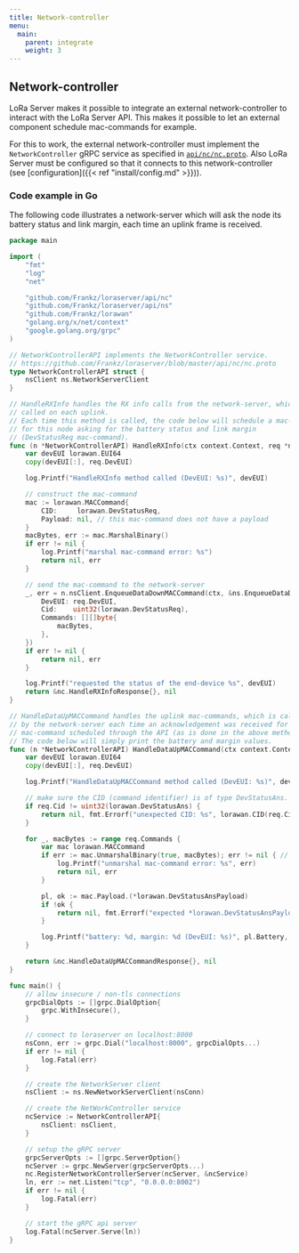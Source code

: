 ```yaml
---
title: Network-controller
menu:
  main:
    parent: integrate
    weight: 3
---
```


## Network-controller

LoRa Server makes it possible to integrate an external network-controller
to interact with the LoRa Server API. This makes it possible to let an external
component schedule mac-commands for example.

For this to work, the external network-controller must implement the
`NetworkController` gRPC service as specified in
[`api/nc/nc.proto`](https://github.com/Frankz/loraserver/blob/master/api/nc/nc.proto).
Also LoRa Server must be configured so that it connects to this network-controller
(see [configuration]({{< ref "install/config.md" >}})).


### Code example in Go

The following code illustrates a network-server which will ask the node its
battery status and link margin, each time an uplink frame is received.


```go
package main

import (
	"fmt"
	"log"
	"net"

	"github.com/Frankz/loraserver/api/nc"
	"github.com/Frankz/loraserver/api/ns"
	"github.com/Frankz/lorawan"
	"golang.org/x/net/context"
	"google.golang.org/grpc"
)

// NetworkControllerAPI implements the NetworkController service.
// https://github.com/Frankz/loraserver/blob/master/api/nc/nc.proto
type NetworkControllerAPI struct {
	nsClient ns.NetworkServerClient
}

// HandleRXInfo handles the RX info calls from the network-server, which is
// called on each uplink.
// Each time this method is called, the code below will schedule a mac-command
// for this node asking for the battery status and link margin
// (DevStatusReq mac-command).
func (n *NetworkControllerAPI) HandleRXInfo(ctx context.Context, req *nc.HandleRXInfoRequest) (*nc.HandleRXInfoResponse, error) {
	var devEUI lorawan.EUI64
	copy(devEUI[:], req.DevEUI)

	log.Printf("HandleRXInfo method called (DevEUI: %s)", devEUI)

	// construct the mac-command
	mac := lorawan.MACCommand{
		CID:     lorawan.DevStatusReq,
		Payload: nil, // this mac-command does not have a payload
	}
	macBytes, err := mac.MarshalBinary()
	if err != nil {
		log.Printf("marshal mac-command error: %s")
		return nil, err
	}

	// send the mac-command to the network-server
	_, err = n.nsClient.EnqueueDataDownMACCommand(ctx, &ns.EnqueueDataDownMACCommandRequest{
		DevEUI: req.DevEUI,
		Cid:    uint32(lorawan.DevStatusReq),
		Commands: [][]byte{
			macBytes,
		},
	})
	if err != nil {
		return nil, err
	}

	log.Printf("requested the status of the end-device %s", devEUI)
	return &nc.HandleRXInfoResponse{}, nil
}

// HandleDataUpMACCommand handles the uplink mac-commands, which is called
// by the network-server each time an acknowledgement was received for a
// mac-command scheduled through the API (as is done in the above method).
// The code below will simply print the battery and margin values.
func (n *NetworkControllerAPI) HandleDataUpMACCommand(ctx context.Context, req *nc.HandleDataUpMACCommandRequest) (*nc.HandleDataUpMACCommandResponse, error) {
	var devEUI lorawan.EUI64
	copy(devEUI[:], req.DevEUI)

	log.Printf("HandleDataUpMACCommand method called (DevEUI: %s)", devEUI)

	// make sure the CID (command identifier) is of type DevStatusAns.
	if req.Cid != uint32(lorawan.DevStatusAns) {
		return nil, fmt.Errorf("unexpected CID: %s", lorawan.CID(req.Cid))
	}

	for _, macBytes := range req.Commands {
		var mac lorawan.MACCommand
		if err := mac.UnmarshalBinary(true, macBytes); err != nil { // true since this is an uplink mac-command
			log.Printf("unmarshal mac-command error: %s", err)
			return nil, err
		}

		pl, ok := mac.Payload.(*lorawan.DevStatusAnsPayload)
		if !ok {
			return nil, fmt.Errorf("expected *lorawan.DevStatusAnsPayload, got %T", mac.Payload)
		}

		log.Printf("battery: %d, margin: %d (DevEUI: %s)", pl.Battery, pl.Margin, devEUI)
	}

	return &nc.HandleDataUpMACCommandResponse{}, nil
}

func main() {
	// allow insecure / non-tls connections
	grpcDialOpts := []grpc.DialOption{
		grpc.WithInsecure(),
	}

	// connect to loraserver on localhost:8000
	nsConn, err := grpc.Dial("localhost:8000", grpcDialOpts...)
	if err != nil {
		log.Fatal(err)
	}

	// create the NetworkServer client
	nsClient := ns.NewNetworkServerClient(nsConn)

	// create the NetWorkController service
	ncService := NetworkControllerAPI{
		nsClient: nsClient,
	}

	// setup the gRPC server
	grpcServerOpts := []grpc.ServerOption{}
	ncServer := grpc.NewServer(grpcServerOpts...)
	nc.RegisterNetworkControllerServer(ncServer, &ncService)
	ln, err := net.Listen("tcp", "0.0.0.0:8002")
	if err != nil {
		log.Fatal(err)
	}

	// start the gRPC api server
	log.Fatal(ncServer.Serve(ln))
}
```
